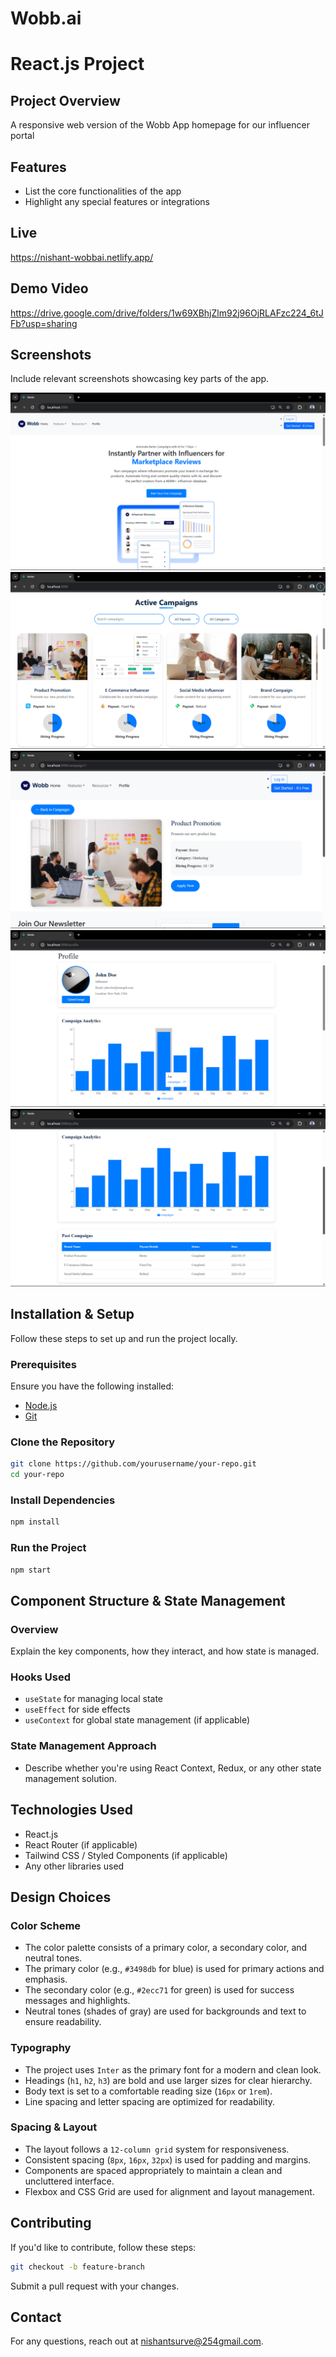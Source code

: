 # Wobb.ai

# React.js Project

## Project Overview
A responsive web version of the Wobb App homepage for our influencer portal

## Features
- List the core functionalities of the app
- Highlight any special features or integrations

## Live 
https://nishant-wobbai.netlify.app/

## Demo Video
https://drive.google.com/drive/folders/1w69XBhjZlm92j96OjRLAFzc224_6tJFb?usp=sharing

## Screenshots
Include relevant screenshots showcasing key parts of the app.

![Screenshot 1](src/images/Screenshot%20(531).png)
![Screenshot 1](src/images/Screenshot%20(532).png)
![Screenshot 1](src/images/Screenshot%20(533).png)
![Screenshot 1](src/images/Screenshot%20(535).png)
![Screenshot 1](src/images/Screenshot%20(536).png)

## Installation & Setup
Follow these steps to set up and run the project locally.

### Prerequisites
Ensure you have the following installed:
- [Node.js](https://nodejs.org/)
- [Git](https://git-scm.com/)

### Clone the Repository
```sh
git clone https://github.com/yourusername/your-repo.git
cd your-repo
```

### Install Dependencies
```sh
npm install
```

### Run the Project
```sh
npm start
```

## Component Structure & State Management
### Overview
Explain the key components, how they interact, and how state is managed.

### Hooks Used
- `useState` for managing local state
- `useEffect` for side effects
- `useContext` for global state management (if applicable)

### State Management Approach
- Describe whether you're using React Context, Redux, or any other state management solution.

## Technologies Used
- React.js
- React Router (if applicable)
- Tailwind CSS / Styled Components (if applicable)
- Any other libraries used

## Design Choices
### Color Scheme
- The color palette consists of a primary color, a secondary color, and neutral tones.
- The primary color (e.g., `#3498db` for blue) is used for primary actions and emphasis.
- The secondary color (e.g., `#2ecc71` for green) is used for success messages and highlights.
- Neutral tones (shades of gray) are used for backgrounds and text to ensure readability.

### Typography
- The project uses `Inter` as the primary font for a modern and clean look.
- Headings (`h1`, `h2`, `h3`) are bold and use larger sizes for clear hierarchy.
- Body text is set to a comfortable reading size (`16px` or `1rem`).
- Line spacing and letter spacing are optimized for readability.

### Spacing & Layout
- The layout follows a `12-column grid` system for responsiveness.
- Consistent spacing (`8px`, `16px`, `32px`) is used for padding and margins.
- Components are spaced appropriately to maintain a clean and uncluttered interface.
- Flexbox and CSS Grid are used for alignment and layout management.

## Contributing
If you'd like to contribute, follow these steps:
```sh
git checkout -b feature-branch
```
Submit a pull request with your changes.

## Contact
For any questions, reach out at [nishantsurve@254gmail.com](mailto:nishantsurve@254@gmail.com).
